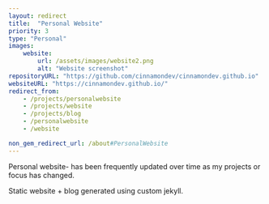 ```yaml
---
layout: redirect
title:  "Personal Website"
priority: 3
type: "Personal"
images:
    website:
        url: /assets/images/website2.png
        alt: "Website screenshot"
repositoryURL: "https://github.com/cinnamondev/cinnamondev.github.io"
websiteURL: "https://cinnamondev.github.io/"
redirect_from: 
    - /projects/personalwebsite
    - /projects/website
    - /projects/blog
    - /personalwebsite
    - /website

non_gem_redirect_url: /about#PersonalWebsite
---
```

Personal website- has been frequently updated over time as my projects or focus has changed.

Static website + blog generated using custom jekyll.
